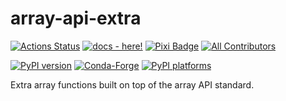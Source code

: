 # array-api-extra

[![Actions Status][actions-badge]][actions-link]
[![docs - here!][docs-badge]][docs-link]
[![Pixi Badge](https://img.shields.io/endpoint?url=https://raw.githubusercontent.com/prefix-dev/pixi/main/assets/badge/v0.json)](https://pixi.sh)
[![All Contributors](https://img.shields.io/github/all-contributors/data-apis/array-api-extra?color=ee8449&style=flat-square)](CONTRIBUTORS.md#contributors)

[![PyPI version][pypi-version]][pypi-link]
[![Conda-Forge][conda-badge]][conda-link]
[![PyPI platforms][pypi-platforms]][pypi-link]

<!-- SPHINX-START -->

<!-- prettier-ignore-start -->
[actions-badge]:            https://github.com/data-apis/array-api-extra/workflows/CI/badge.svg
[actions-link]:             https://github.com/data-apis/array-api-extra/actions
[conda-badge]:              https://img.shields.io/conda/vn/conda-forge/array-api-extra
[conda-link]:               https://github.com/conda-forge/array-api-extra-feedstock
[github-discussions-badge]: https://img.shields.io/static/v1?label=Discussions&message=Ask&color=blue&logo=github
[github-discussions-link]:  https://github.com/data-apis/array-api-extra/discussions
[pypi-link]:                https://pypi.org/project/array-api-extra/
[pypi-platforms]:           https://img.shields.io/pypi/pyversions/array-api-extra
[pypi-version]:             https://img.shields.io/pypi/v/array-api-extra
[docs-badge]:               https://img.shields.io/badge/docs-here!-2ea44f
[docs-link]:                https://data-apis.org/array-api-extra/index.html

<!-- prettier-ignore-end -->

Extra array functions built on top of the array API standard.

```{include} CONTRIBUTORS.md

```
